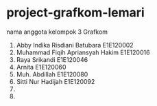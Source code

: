 # project-grafkom-lemari

nama anggota kelompok 3 Grafkom

1. Abby Indika Risdiani Batubara E1E120002
2. Muhammad Fiqih Apriansyah Hakim E1E120016
3. Raya Srikandi E1E120046
4. Arnita E1E120060
5. Muh. Abdillah E1E120080
6. Sitti Nur Hadijah E1E120092
7.
8.  